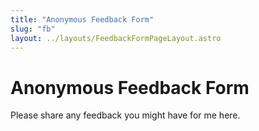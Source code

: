 ```yaml
---
title: "Anonymous Feedback Form"
slug: "fb"
layout: ../layouts/FeedbackFormPageLayout.astro
---
```


# Anonymous Feedback Form

Please share any feedback you might have for me here.

